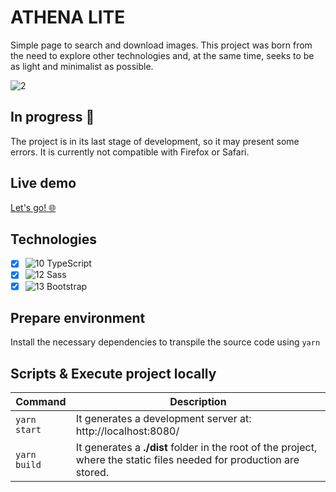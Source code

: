 # ATHENA LITE
Simple page to search and download images. This project was born from the need to explore other technologies and, at the same time, seeks to be as light and minimalist as possible.

![2](https://res.cloudinary.com/dqvjsgezk/image/upload/v1678800844/athena-lite-assets/mssbwkeiqadhqqk624at.gif)

## In progress 🚧
The project is in its last stage of development, so it may present some errors. It is currently not compatible with Firefox or Safari.

## Live demo
[Let's go! 🌐](https://athena-lite-kv357.netlify.app/) 

## Technologies
- [X] ![10](https://i.ibb.co/hXmqN5t/typescript.png) TypeScript
- [X] ![12](https://i.ibb.co/Bq8HY9F/sass.png) Sass
- [X] ![13](https://i.ibb.co/H4RntNH/bootstrap.png) Bootstrap

## Prepare environment
Install the necessary dependencies to transpile the source code using `yarn`

## Scripts & Execute project locally
| Command      | Description |
| ----------- | ----------- |
| `yarn start` | It generates a development server at: http://localhost:8080/ |
| `yarn build` | It generates a **./dist** folder in the root of the project, where the static files needed for production are stored. |
